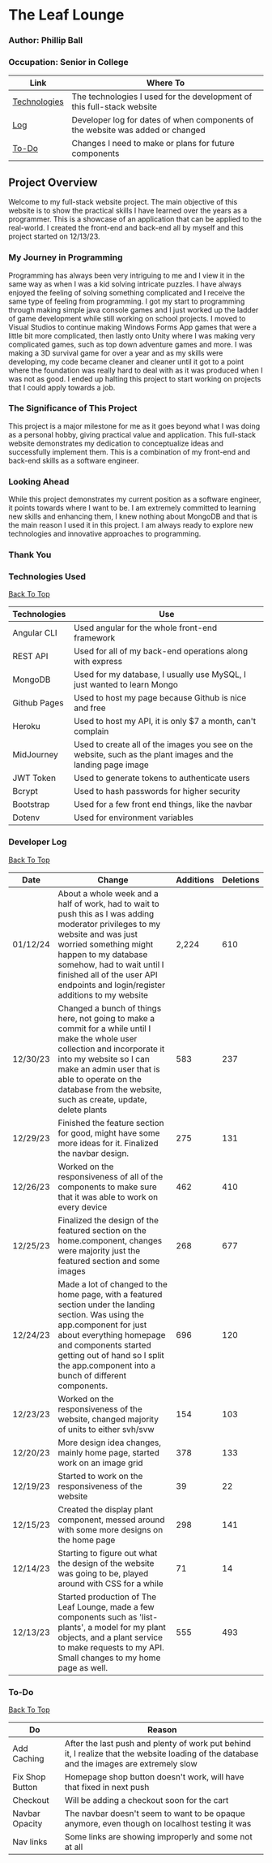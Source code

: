 # The Leaf Lounge

### Author: Phillip Ball
### Occupation: Senior in College

|Link| Where To|
|--|--|
|[Technologies](#technologies-used)|The technologies I used for the development of this full-stack website|
|[Log](#developer-log)|Developer log for dates of when components of the website was added or changed|
|[To-Do](#to-do)|Changes I need to make or plans for future components|

## Project  Overview

Welcome to my full-stack website project. The main objective of this website is to show the practical skills I have learned over the years as a programmer. This is a showcase of an application that can be applied to the real-world. I created the front-end and back-end all by myself and this project started on 12/13/23.

### My Journey in Programming

Programming has always been very intriguing to me and I view it in the same way as when I was a kid solving intricate puzzles. I have always enjoyed the feeling of solving something complicated and I receive the same type of feeling from programming. I got my start to programming through making simple java console games and I just worked up the ladder of game development while still working on school projects. I moved to Visual Studios to continue making Windows Forms App games that were a little bit more complicated, then lastly onto Unity where I was making very complicated games, such as top down adventure games and more. I was making a 3D survival game for over a year and as my skills were developing, my code became cleaner and cleaner until it got to a point where the foundation was really hard to deal with as it was produced when I was not as good. I ended up halting this project to start working on projects that I could apply towards a job.

### The Significance of This Project

This project is a major milestone for me as it goes beyond what I was doing as a personal hobby, giving practical value and application. This full-stack website demonstrates my dedication to conceptualize ideas and successfully implement them. This is a combination of my front-end and back-end skills as a software engineer. 

### Looking Ahead

While this project demonstrates my current position as a software engineer, it points towards where I want to be. I am extremely committed to learning new skills and enhancing them, I knew nothing about MongoDB and that is the main reason I used it in this project. I am always ready to explore new technologies and innovative approaches to programming. 

### Thank You

### Technologies Used

[Back To Top](#the-leaf-lounge)

|Technologies| Use |
|---|---|
|Angular CLI| Used angular for the whole front-end framework
| REST API| Used for all of my back-end operations along with express
|MongoDB| Used for my database, I usually use MySQL, I just wanted to learn Mongo|
|Github Pages| Used to host my page because Github is nice and free|
|Heroku| Used to host my API, it is only $7 a month, can't complain|
|MidJourney| Used to create all of the images you see on the website, such as the plant images and the landing page image|
|JWT Token| Used to generate tokens to authenticate users|
|Bcrypt| Used to hash passwords for higher security|
|Bootstrap| Used for a few front end things, like the navbar|
|Dotenv| Used for environment variables|

### Developer Log

[Back To Top](#the-leaf-lounge)

|Date|Change|Additions|Deletions|
|--|--|--|--|
|01/12/24|About a whole week and a half of work, had to wait to push this as I was adding moderator privileges to my website and was just worried something might happen to my database somehow, had to wait until I finished all of the user API endpoints and login/register additions to my website|2,224|610|
|12/30/23|Changed a bunch of things here, not going to make a commit for a while until I make the whole user collection and incorporate it into my website so I can make an admin user that is able to operate on the database from the website, such as create, update, delete plants|583|237|
|12/29/23|Finished the feature section for good, might have some more ideas for it. Finalized the navbar design.|275|131|
|12/26/23|Worked on the responsiveness of all of the components to make sure that it was able to work on every device|462|410|
|12/25/23|Finalized the design of the featured section on the home.component, changes were majority just the featured section and some images|268|677|
|12/24/23|Made a lot of changed to the home page, with a featured section under the landing section. Was using the app.component for just about everything homepage and components started getting out of hand so I split the app.component into a bunch of different components.|696|120|
|12/23/23|Worked on the responsiveness of the website, changed majority of units to either svh/svw|154|103|
|12/20/23|More design idea changes, mainly home page, started work on an image grid|378|133|
|12/19/23|Started to work on the responsiveness of the website|39|22|
|12/15/23|Created the display plant component, messed around with some more designs on the home page|298|141|
|12/14/23| Starting to figure out what the design of the website was going to be, played around with CSS for a while|71|14|
|12/13/23| Started production of The Leaf Lounge, made a few components such as 'list-plants', a model for my plant objects, and a plant service to make requests to my API. Small changes to my home page as well. |555|493|


### To-Do

[Back To Top](#the-leaf-lounge)

|Do|Reason|
|--|--|
|Add Caching| After the last push and plenty of work put behind it, I realize that the website loading of the database and the images are extremely slow|
|Fix Shop Button| Homepage shop button doesn't work, will have that fixed in next push|
|Checkout| Will be adding a checkout soon for the cart|
|Navbar Opacity| The navbar doesn't seem to want to be opaque anymore, even though on localhost testing it was|
|Nav links| Some links are showing improperly and some not at all|
